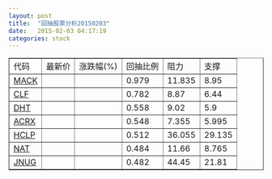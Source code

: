 ```yaml
---
layout: post
title:  "回抽股票分析20150203"
date:   2015-02-03 04:17:19
categories: stock
---
```

<script type="text/javascript">
var stockList = []
stockList.push('gb_mack');
stockList.push('gb_clf');
stockList.push('gb_dht');
stockList.push('gb_acrx');
stockList.push('gb_hclp');
stockList.push('gb_nat');
stockList.push('gb_jnug');
</script>
<table border="1">
 <tr>
 <td>代码</td>
 <td>最新价</td>
 <td>涨跌幅(%)</td>
 <td>回抽比例</td>
 <td>阻力</td>
 <td>支撑</td>
</tr>
  <tr id="mack">
  <td><a href="http://stock.finance.sina.com.cn/usstock/quotes/MACK.html" target="_blank">MACK</a></td><td></td><td></td><td>0.979</td><td>11.835</td><td>8.95</td></tr>
  <tr id="clf">
  <td><a href="http://stock.finance.sina.com.cn/usstock/quotes/CLF.html" target="_blank">CLF</a></td><td></td><td></td><td>0.782</td><td>8.87</td><td>6.44</td></tr>
  <tr id="dht">
  <td><a href="http://stock.finance.sina.com.cn/usstock/quotes/DHT.html" target="_blank">DHT</a></td><td></td><td></td><td>0.558</td><td>9.02</td><td>5.9</td></tr>
  <tr id="acrx">
  <td><a href="http://stock.finance.sina.com.cn/usstock/quotes/ACRX.html" target="_blank">ACRX</a></td><td></td><td></td><td>0.548</td><td>7.355</td><td>5.995</td></tr>
  <tr id="hclp">
  <td><a href="http://stock.finance.sina.com.cn/usstock/quotes/HCLP.html" target="_blank">HCLP</a></td><td></td><td></td><td>0.512</td><td>36.055</td><td>29.135</td></tr>
  <tr id="nat">
  <td><a href="http://stock.finance.sina.com.cn/usstock/quotes/NAT.html" target="_blank">NAT</a></td><td></td><td></td><td>0.484</td><td>11.66</td><td>8.765</td></tr>
  <tr id="jnug">
  <td><a href="http://stock.finance.sina.com.cn/usstock/quotes/JNUG.html" target="_blank">JNUG</a></td><td></td><td></td><td>0.482</td><td>44.45</td><td>21.81</td></tr>
</table>
